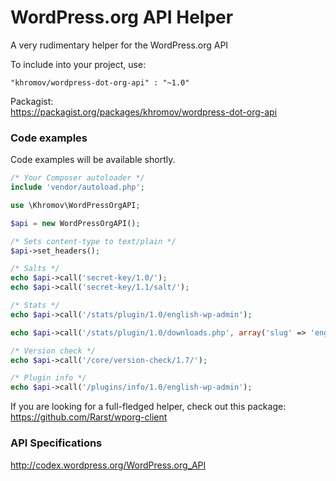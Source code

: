 # WordPress.org API Helper
A very rudimentary helper for the WordPress.org API

To include into your project, use:

```
"khromov/wordpress-dot-org-api" : "~1.0"
```

Packagist:  
https://packagist.org/packages/khromov/wordpress-dot-org-api

### Code examples  
Code examples will be available shortly.

```php
/* Your Composer autoloader */
include 'vendor/autoload.php';

use \Khromov\WordPressOrgAPI;

$api = new WordPressOrgAPI();

/* Sets content-type to text/plain */
$api->set_headers();

/* Salts */
echo $api->call('secret-key/1.0/');
echo $api->call('secret-key/1.1/salt/');

/* Stats */
echo $api->call('/stats/plugin/1.0/english-wp-admin');

echo $api->call('/stats/plugin/1.0/downloads.php', array('slug' => 'english-wp-admin', 'limit' => '30', 'callback' => 'myFunc'));

/* Version check */
echo $api->call('/core/version-check/1.7/');

/* Plugin info */
echo $api->call('/plugins/info/1.0/english-wp-admin');
```

If you are looking for a full-fledged helper, check out this package:  
https://github.com/Rarst/wporg-client

### API Specifications  
http://codex.wordpress.org/WordPress.org_API
